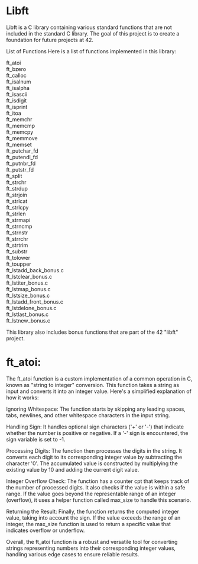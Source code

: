 # Libft
Libft is a C library containing various standard functions that are not included in the standard C library. The goal of this project is to create a foundation for future projects at 42.

List of Functions
Here is a list of functions implemented in this library:

ft_atoi  
ft_bzero  
ft_calloc  
ft_isalnum  
ft_isalpha  
ft_isascii  
ft_isdigit  
ft_isprint  
ft_itoa  
ft_memchr  
ft_memcmp  
ft_memcpy  
ft_memmove  
ft_memset  
ft_putchar_fd  
ft_putendl_fd  
ft_putnbr_fd  
ft_putstr_fd  
ft_split  
ft_strchr  
ft_strdup  
ft_strjoin  
ft_strlcat  
ft_strlcpy  
ft_strlen  
ft_strmapi  
ft_strncmp  
ft_strnstr  
ft_strrchr  
ft_strtrim  
ft_substr  
ft_tolower  
ft_toupper  
ft_lstadd_back_bonus.c  
ft_lstclear_bonus.c  
ft_lstiter_bonus.c  
ft_lstmap_bonus.c  
ft_lstsize_bonus.c  
ft_lstadd_front_bonus.c  
ft_lstdelone_bonus.c  
ft_lstlast_bonus.c  
ft_lstnew_bonus.c  

This library also includes bonus functions that are part of the 42 "libft" project.

# ft_atoi:

The ft_atoi function is a custom implementation of a common operation in C, known as "string to integer" conversion. This function takes a string as input and converts it into an integer value. Here's a simplified explanation of how it works:

Ignoring Whitespace: The function starts by skipping any leading spaces, tabs, newlines, and other whitespace characters in the input string.

Handling Sign: It handles optional sign characters ('+' or '-') that indicate whether the number is positive or negative. If a '-' sign is encountered, the sign variable is set to -1.

Processing Digits: The function then processes the digits in the string. It converts each digit to its corresponding integer value by subtracting the character '0'. The accumulated value is constructed by multiplying the existing value by 10 and adding the current digit value.

Integer Overflow Check: The function has a counter cpt that keeps track of the number of processed digits. It also checks if the value is within a safe range. If the value goes beyond the representable range of an integer (overflow), it uses a helper function called max_size to handle this scenario.

Returning the Result: Finally, the function returns the computed integer value, taking into account the sign. If the value exceeds the range of an integer, the max_size function is used to return a specific value that indicates overflow or underflow.

Overall, the ft_atoi function is a robust and versatile tool for converting strings representing numbers into their corresponding integer values, handling various edge cases to ensure reliable results.

